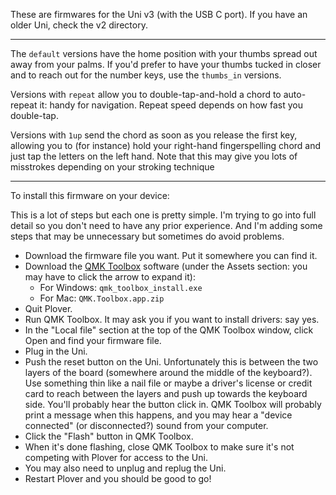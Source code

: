 These are firmwares for the Uni v3 (with the USB C port). If you have an older Uni, check the v2 directory.

-----

The `default` versions have the home position with your thumbs spread out away from your palms. If you'd prefer to have your thumbs tucked in closer and to reach out for the number keys, use the `thumbs_in` versions.

Versions with `repeat` allow you to double-tap-and-hold a chord to auto-repeat it: handy for navigation. Repeat speed depends on how fast you double-tap.

Versions with `1up` send the chord as soon as you release the first key, allowing you to (for instance) hold your right-hand fingerspelling chord and just tap the letters on the left hand. Note that this may give you lots of misstrokes depending on your stroking technique

-----

To install this firmware on your device:

This is a lot of steps but each one is pretty simple. I'm trying to go into full detail so you don't need to have any prior experience. And I'm adding some steps that may be unnecessary but sometimes do avoid problems.

* Download the firmware file you want. Put it somewhere you can find it.
* Download the [QMK Toolbox][1] software (under the Assets section: you may have to click the arrow to expand it):
  * For Windows: `qmk_toolbox_install.exe`
  * For Mac: `QMK.Toolbox.app.zip`
* Quit Plover.
* Run QMK Toolbox. It may ask you if you want to install drivers: say yes.
* In the "Local file" section at the top of the QMK Toolbox window, click Open and find your firmware file.
* Plug in the Uni.
* Push the reset button on the Uni. Unfortunately this is between the two layers of the board (somewhere around the middle of the keyboard?). Use something thin like a nail file or maybe a driver's license or credit card to reach between the layers and push up towards the keyboard side. You'll probably hear the button click in. QMK Toolbox will probably print a message when this happens, and you may hear a "device connected" (or disconnected?) sound from your computer.
* Click the "Flash" button in QMK Toolbox.
* When it's done flashing, close QMK Toolbox to make sure it's not competing with Plover for access to the Uni.
* You may also need to unplug and replug the Uni.
* Restart Plover and you should be good to go!

[1]: https://github.com/qmk/qmk_toolbox/releases/latest
